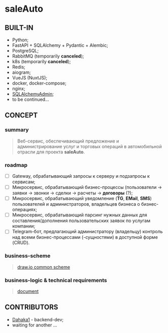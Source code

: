 # saleAuto 


## BUILT-IN
- Python;
- FastAPI + SQLAlchemy + Pydantic + Alembic;
- PostgreSQL;
- RabbitMQ (temporarily __canceled__);
- k8s (temporarily __canceled__);
- Redis;
- aiogram;
- VueJS (NuxtJS);
- docker, docker-compose;
- nginx;
- [SQLAlchemyAdmin](https://github.com/aminalaee/sqladmin);
- to be continued...


## CONCEPT

### summary
> Веб-сервис, обеспечивающий предложение и администрирование услуг и торговых операций в автомобильной отрасли для проекта **saleAuto**.
> 
### roadmap
- [ ] Gateway, обрабатывающий запросы к серверу и подзапросы к сервисам;
- [ ] Микросервис, обрабатывающий бизнес-процессы (пользователи -> заявки -> звонки -> сделки -> расчеты -> __договоры__ (?);
- [ ] Микросервис, обрабатывающий уведомление (__TG__, __EMail__, __SMS__) пользователей и администраторов, владельцев бизнеса о бизнес-операциях;
- [ ] Микросервис, обрабатывающий парсинг нужных данных для составления/дополнения пользовательских заявок по услугам компании;
- [ ] Telegram-бот, предлагающий администратору (владельцу) контроль над всеми бизнес-процессами (-сущностями) в доступной форме (CRUD).

### business-scheme
> [draw.io common scheme](docs/AppDiagram.drawio)
> 
### business-logic & technical requirements
> [document](docs/business_logics.md)


## CONTRIBUTORS
+ [Dahaka1](https://github.com/Dahaka1) - backend-dev;
+ waiting for another ...